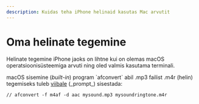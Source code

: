 ```yaml
---
description: Kuidas teha iPhone helinaid kasutas Mac arvutit
---
```


# Oma helinate tegemine

Helinate tegemine iPhone jaoks on lihtne kui on olemas macOS operatsioonisüsteemiga arvuti ning oled valmis kasutama terminali.

macOS sisemine (_built-in_) program \`afconvert\`  abil .mp3 failist .m4r (helin) tegemiseks tuleb [viibale](../terminid/sonastik/viip-prompt.md) (\_prompt\_) sisestada:





```
// afconvert -f m4af -d aac mysound.mp3 mysoundringtone.m4r
```

